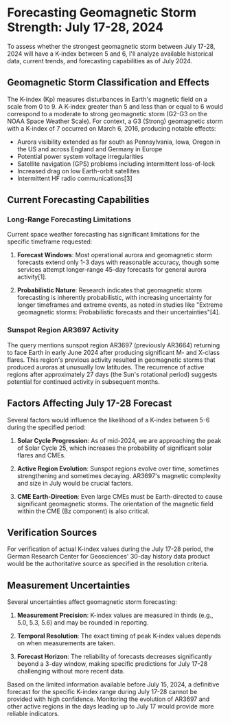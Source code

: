 # Forecasting Geomagnetic Storm Strength: July 17-28, 2024

To assess whether the strongest geomagnetic storm between July 17-28, 2024 will have a K-index between 5 and 6, I'll analyze available historical data, current trends, and forecasting capabilities as of July 2024.

## Geomagnetic Storm Classification and Effects

The K-index (Kp) measures disturbances in Earth's magnetic field on a scale from 0 to 9. A K-index greater than 5 and less than or equal to 6 would correspond to a moderate to strong geomagnetic storm (G2-G3 on the NOAA Space Weather Scale). For context, a G3 (Strong) geomagnetic storm with a K-index of 7 occurred on March 6, 2016, producing notable effects:

- Aurora visibility extended as far south as Pennsylvania, Iowa, Oregon in the US and across England and Germany in Europe
- Potential power system voltage irregularities
- Satellite navigation (GPS) problems including intermittent loss-of-lock
- Increased drag on low Earth-orbit satellites
- Intermittent HF radio communications[3]

## Current Forecasting Capabilities

### Long-Range Forecasting Limitations

Current space weather forecasting has significant limitations for the specific timeframe requested:

1. **Forecast Windows**: Most operational aurora and geomagnetic storm forecasts extend only 1-3 days with reasonable accuracy, though some services attempt longer-range 45-day forecasts for general aurora activity[1].

2. **Probabilistic Nature**: Research indicates that geomagnetic storm forecasting is inherently probabilistic, with increasing uncertainty for longer timeframes and extreme events, as noted in studies like "Extreme geomagnetic storms: Probabilistic forecasts and their uncertainties"[4].

### Sunspot Region AR3697 Activity

The query mentions sunspot region AR3697 (previously AR3664) returning to face Earth in early June 2024 after producing significant M- and X-class flares. This region's previous activity resulted in geomagnetic storms that produced auroras at unusually low latitudes. The recurrence of active regions after approximately 27 days (the Sun's rotational period) suggests potential for continued activity in subsequent months.

## Factors Affecting July 17-28 Forecast

Several factors would influence the likelihood of a K-index between 5-6 during the specified period:

1. **Solar Cycle Progression**: As of mid-2024, we are approaching the peak of Solar Cycle 25, which increases the probability of significant solar flares and CMEs.

2. **Active Region Evolution**: Sunspot regions evolve over time, sometimes strengthening and sometimes decaying. AR3697's magnetic complexity and size in July would be crucial factors.

3. **CME Earth-Direction**: Even large CMEs must be Earth-directed to cause significant geomagnetic storms. The orientation of the magnetic field within the CME (Bz component) is also critical.

## Verification Sources

For verification of actual K-index values during the July 17-28 period, the German Research Center for Geosciences' 30-day history data product would be the authoritative source as specified in the resolution criteria.

## Measurement Uncertainties

Several uncertainties affect geomagnetic storm forecasting:

1. **Measurement Precision**: K-index values are measured in thirds (e.g., 5.0, 5.3, 5.6) and may be rounded in reporting.

2. **Temporal Resolution**: The exact timing of peak K-index values depends on when measurements are taken.

3. **Forecast Horizon**: The reliability of forecasts decreases significantly beyond a 3-day window, making specific predictions for July 17-28 challenging without more recent data.

Based on the limited information available before July 15, 2024, a definitive forecast for the specific K-index range during July 17-28 cannot be provided with high confidence. Monitoring the evolution of AR3697 and other active regions in the days leading up to July 17 would provide more reliable indicators.